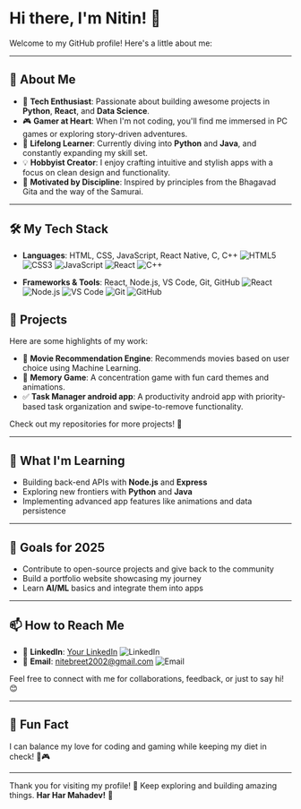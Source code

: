 # Hi there, I'm Nitin! 👋

Welcome to my GitHub profile! Here's a little about me:

---

## 🌟 About Me

- 🚀 **Tech Enthusiast**: Passionate about building awesome projects in **Python**, **React**, and **Data Science**.
- 🎮 **Gamer at Heart**: When I'm not coding, you'll find me immersed in PC games or exploring story-driven adventures.
- 📖 **Lifelong Learner**: Currently diving into **Python** and **Java**, and constantly expanding my skill set.
- 💡 **Hobbyist Creator**: I enjoy crafting intuitive and stylish apps with a focus on clean design and functionality.
- 🧘 **Motivated by Discipline**: Inspired by principles from the Bhagavad Gita and the way of the Samurai.

---

## 🛠️ My Tech Stack

- **Languages**: HTML, CSS, JavaScript, React Native, C, C++
  ![HTML5](https://img.shields.io/badge/-HTML5-E34F26?logo=html5&logoColor=white)
  ![CSS3](https://img.shields.io/badge/-CSS3-1572B6?logo=css3&logoColor=white)
  ![JavaScript](https://img.shields.io/badge/-JavaScript-F7DF1E?logo=javascript&logoColor=black)
  ![React](https://img.shields.io/badge/-React%20Native-61DAFB?logo=react&logoColor=black)
  ![C++](https://img.shields.io/badge/-C++-00599C?logo=c%2B%2B&logoColor=white)

- **Frameworks & Tools**: React, Node.js, VS Code, Git, GitHub
  ![React](https://img.shields.io/badge/-React-61DAFB?logo=react&logoColor=black)
  ![Node.js](https://img.shields.io/badge/-Node.js-339933?logo=node.js&logoColor=white)
  ![VS Code](https://img.shields.io/badge/-VS%20Code-007ACC?logo=visual-studio-code&logoColor=white)
  ![Git](https://img.shields.io/badge/-Git-F05032?logo=git&logoColor=white)
  ![GitHub](https://img.shields.io/badge/-GitHub-181717?logo=github&logoColor=white)


## 🚀 Projects

Here are some highlights of my work:

- 🎵 **Movie Recommendation Engine**: Recommends movies based on user choice using Machine Learning.
- 🎴 **Memory Game**: A concentration game with fun card themes and animations.
- ✅ **Task Manager android app**: A productivity android app with priority-based task organization and swipe-to-remove functionality.

Check out my repositories for more projects! 🌟

---

## 🌱 What I'm Learning

- Building back-end APIs with **Node.js** and **Express**
- Exploring new frontiers with **Python** and **Java**
- Implementing advanced app features like animations and data persistence

---

## 🎯 Goals for 2025

- Contribute to open-source projects and give back to the community
- Build a portfolio website showcasing my journey
- Learn **AI/ML** basics and integrate them into apps

---

## 📫 How to Reach Me

- 💼 **LinkedIn**: [Your LinkedIn](https://linkedin.com/in/nitinsharma003) ![LinkedIn](https://img.shields.io/badge/-LinkedIn-0077B5?logo=linkedin&logoColor=white)
- 📧 **Email**: nitebreet2002@gmail.com ![Email](https://img.shields.io/badge/-Email-D14836?logo=gmail&logoColor=white)

Feel free to connect with me for collaborations, feedback, or just to say hi! 😊

---

## 💬 Fun Fact

I can balance my love for coding and gaming while keeping my diet in check! 🥗🎮

---

Thank you for visiting my profile! 🙏 Keep exploring and building amazing things. **Har Har Mahadev!** 🚩
